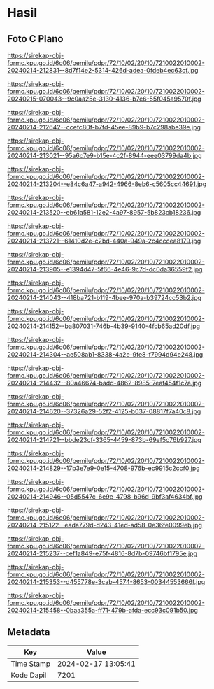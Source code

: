 # Hasil

## Foto C Plano

https://sirekap-obj-formc.kpu.go.id/6c06/pemilu/pdpr/72/10/02/20/10/7210022010002-20240214-212831--8d7f14e2-5314-426d-adea-0fdeb4ec63cf.jpg

https://sirekap-obj-formc.kpu.go.id/6c06/pemilu/pdpr/72/10/02/20/10/7210022010002-20240215-070043--9c0aa25e-3130-4136-b7e6-55f045a9570f.jpg

https://sirekap-obj-formc.kpu.go.id/6c06/pemilu/pdpr/72/10/02/20/10/7210022010002-20240214-212642--ccefc80f-b7fd-45ee-89b9-b7c298abe39e.jpg

https://sirekap-obj-formc.kpu.go.id/6c06/pemilu/pdpr/72/10/02/20/10/7210022010002-20240214-213021--95a6c7e9-b15e-4c2f-8944-eee03799da4b.jpg

https://sirekap-obj-formc.kpu.go.id/6c06/pemilu/pdpr/72/10/02/20/10/7210022010002-20240214-213204--e84c6a47-a942-4966-8eb6-c5605cc44691.jpg

https://sirekap-obj-formc.kpu.go.id/6c06/pemilu/pdpr/72/10/02/20/10/7210022010002-20240214-213520--eb61a581-12e2-4a97-8957-5b823cb18236.jpg

https://sirekap-obj-formc.kpu.go.id/6c06/pemilu/pdpr/72/10/02/20/10/7210022010002-20240214-213721--61410d2e-c2bd-440a-949a-2c4cccea8179.jpg

https://sirekap-obj-formc.kpu.go.id/6c06/pemilu/pdpr/72/10/02/20/10/7210022010002-20240214-213905--e1394d47-5f66-4e46-9c7d-dc0da36559f2.jpg

https://sirekap-obj-formc.kpu.go.id/6c06/pemilu/pdpr/72/10/02/20/10/7210022010002-20240214-214043--418ba721-b119-4bee-970a-b39724cc53b2.jpg

https://sirekap-obj-formc.kpu.go.id/6c06/pemilu/pdpr/72/10/02/20/10/7210022010002-20240214-214152--ba807031-746b-4b39-9140-4fcb65ad20df.jpg

https://sirekap-obj-formc.kpu.go.id/6c06/pemilu/pdpr/72/10/02/20/10/7210022010002-20240214-214304--ae508ab1-8338-4a2e-9fe8-f7994d94e248.jpg

https://sirekap-obj-formc.kpu.go.id/6c06/pemilu/pdpr/72/10/02/20/10/7210022010002-20240214-214432--80a46674-badd-4862-8985-7eaf454f1c7a.jpg

https://sirekap-obj-formc.kpu.go.id/6c06/pemilu/pdpr/72/10/02/20/10/7210022010002-20240214-214620--37326a29-52f2-4125-b037-08817f7a40c8.jpg

https://sirekap-obj-formc.kpu.go.id/6c06/pemilu/pdpr/72/10/02/20/10/7210022010002-20240214-214721--bbde23cf-3365-4459-873b-69ef5c76b927.jpg

https://sirekap-obj-formc.kpu.go.id/6c06/pemilu/pdpr/72/10/02/20/10/7210022010002-20240214-214829--17b3e7e9-0e15-4708-976b-ec9915c2ccf0.jpg

https://sirekap-obj-formc.kpu.go.id/6c06/pemilu/pdpr/72/10/02/20/10/7210022010002-20240214-214946--05d5547c-6e9e-4798-b96d-9bf3af4634bf.jpg

https://sirekap-obj-formc.kpu.go.id/6c06/pemilu/pdpr/72/10/02/20/10/7210022010002-20240214-215122--eada779d-d243-41ed-ad58-0e36fe0099eb.jpg

https://sirekap-obj-formc.kpu.go.id/6c06/pemilu/pdpr/72/10/02/20/10/7210022010002-20240214-215237--cef1a849-e75f-4816-8d7b-09746bf1795e.jpg

https://sirekap-obj-formc.kpu.go.id/6c06/pemilu/pdpr/72/10/02/20/10/7210022010002-20240214-215353--d455778e-3cab-4574-8653-00344553666f.jpg

https://sirekap-obj-formc.kpu.go.id/6c06/pemilu/pdpr/72/10/02/20/10/7210022010002-20240214-215458--0baa355a-ff71-479b-afda-ecc93c091b50.jpg


## Metadata

| Key        | Value               |
| ---------- | ------------------- |
| Time Stamp | 2024-02-17 13:05:41 |
| Kode Dapil | 7201                |



